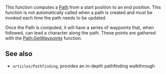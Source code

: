 This function computes a [Path](https://developer.roblox.com/en-us/api-reference/class/Path) from a start position to an end position. This function is not automatically called when a path is created and must be invoked each time the path needs to be updated.

Once the Path is computed, it will have a series of waypoints that, when followed, can lead a character along the path. These points are gathered with the [Path:GetWaypoints](https://developer.roblox.com/en-us/api-reference/function/Path/GetWaypoints) function.

See also
--------

*   `articles/Pathfinding`, provides an in-depth pathfinding walkthrough